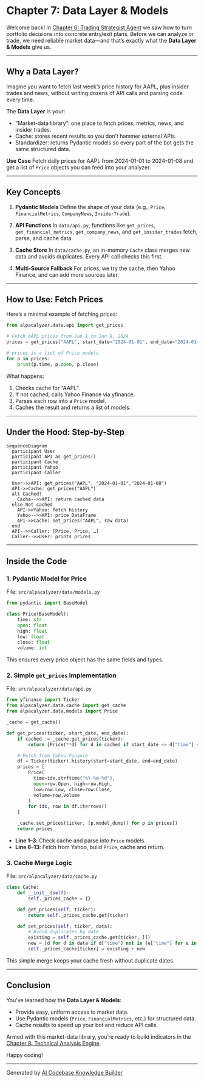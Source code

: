 # Chapter 7: Data Layer & Models

Welcome back! In [Chapter 6: Trading Strategist Agent](06_trading_strategist_agent_.md) we saw how to turn portfolio decisions into concrete entry/exit plans. Before we can analyze or trade, we need reliable market data—and that’s exactly what the **Data Layer & Models** give us.

---

## Why a Data Layer?

Imagine you want to fetch last week’s price history for AAPL, plus insider trades and news, without writing dozens of API calls and parsing code every time.

The **Data Layer** is your:

- “Market-data library”: one place to fetch prices, metrics, news, and insider trades.
- Cache: stores recent results so you don’t hammer external APIs.
- Standardizer: returns Pydantic models so every part of the bot gets the same structured data.

**Use Case**
Fetch daily prices for AAPL from 2024-01-01 to 2024-01-08 and get a list of `Price` objects you can feed into your analyzer.

---

## Key Concepts

1. **Pydantic Models**
   Define the shape of your data (e.g., `Price`, `FinancialMetrics`, `CompanyNews`, `InsiderTrade`).

2. **API Functions**
   In `data/api.py`, functions like `get_prices`, `get_financial_metrics`, `get_company_news`, and `get_insider_trades` fetch, parse, and cache data.

3. **Cache Store**
   In `data/cache.py`, an in-memory `Cache` class merges new data and avoids duplicates. Every API call checks this first.

4. **Multi-Source Fallback**
   For prices, we try the cache, then Yahoo Finance, and can add more sources later.

---

## How to Use: Fetch Prices

Here’s a minimal example of fetching prices:

```python
from alpacalyzer.data.api import get_prices

# Fetch AAPL prices from Jan 1 to Jan 8, 2024
prices = get_prices("AAPL", start_date="2024-01-01", end_date="2024-01-08")

# prices is a list of Price models
for p in prices:
    print(p.time, p.open, p.close)
```

What happens:

1. Checks cache for “AAPL”.
2. If not cached, calls Yahoo Finance via yfinance.
3. Parses each row into a `Price` model.
4. Caches the result and returns a list of models.

---

## Under the Hood: Step-by-Step

```mermaid
sequenceDiagram
  participant User
  participant API as get_prices()
  participant Cache
  participant Yahoo
  participant Caller

  User->>API: get_prices("AAPL", "2024-01-01","2024-01-08")
  API->>Cache: get_prices("AAPL")
  alt Cached?
    Cache-->>API: return cached data
  else Not cached
    API->>Yahoo: fetch history
    Yahoo-->>API: price DataFrame
    API->>Cache: set_prices("AAPL", raw data)
  end
  API-->>Caller: [Price, Price, …]
  Caller-->>User: prints prices
```

---

## Inside the Code

### 1. Pydantic Model for Price

File: `src/alpacalyzer/data/models.py`

```python
from pydantic import BaseModel

class Price(BaseModel):
    time: str
    open: float
    high: float
    low: float
    close: float
    volume: int
```

This ensures every price object has the same fields and types.

### 2. Simple `get_prices` Implementation

File: `src/alpacalyzer/data/api.py`

```python
from yfinance import Ticker
from alpacalyzer.data.cache import get_cache
from alpacalyzer.data.models import Price

_cache = get_cache()

def get_prices(ticker, start_date, end_date):
    if cached := _cache.get_prices(ticker):
        return [Price(**d) for d in cached if start_date <= d["time"] <= end_date]

    # Fetch from Yahoo Finance
    df = Ticker(ticker).history(start=start_date, end=end_date)
    prices = [
        Price(
          time=idx.strftime("%Y-%m-%d"),
          open=row.Open, high=row.High,
          low=row.Low, close=row.Close,
          volume=row.Volume
        )
        for idx, row in df.iterrows()
    ]

    _cache.set_prices(ticker, [p.model_dump() for p in prices])
    return prices
```

- **Line 1–3**: Check cache and parse into `Price` models.
- **Line 6–13**: Fetch from Yahoo, build `Price`, cache and return.

### 3. Cache Merge Logic

File: `src/alpacalyzer/data/cache.py`

```python
class Cache:
    def __init__(self):
        self._prices_cache = {}

    def get_prices(self, ticker):
        return self._prices_cache.get(ticker)

    def set_prices(self, ticker, data):
        # Avoid duplicates by date
        existing = self._prices_cache.get(ticker, [])
        new = [d for d in data if d["time"] not in {e["time"] for e in existing}]
        self._prices_cache[ticker] = existing + new
```

This simple merge keeps your cache fresh without duplicate dates.

---

## Conclusion

You’ve learned how the **Data Layer & Models**:

- Provide easy, uniform access to market data.
- Use Pydantic models (`Price`, `FinancialMetrics`, etc.) for structured data.
- Cache results to speed up your bot and reduce API calls.

Armed with this market-data library, you’re ready to build indicators in the [Chapter 8: Technical Analysis Engine](08_technical_analysis_engine_.md).

Happy coding!

---

Generated by [AI Codebase Knowledge Builder](https://github.com/The-Pocket/Tutorial-Codebase-Knowledge)
